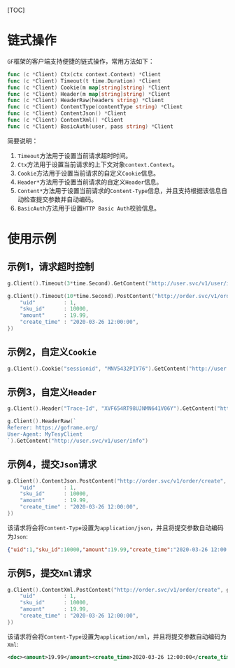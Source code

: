 [TOC]

# 链式操作

`GF`框架的客户端支持便捷的链式操作，常用方法如下：
```go
func (c *Client) Ctx(ctx context.Context) *Client
func (c *Client) Timeout(t time.Duration) *Client
func (c *Client) Cookie(m map[string]string) *Client
func (c *Client) Header(m map[string]string) *Client
func (c *Client) HeaderRaw(headers string) *Client
func (c *Client) ContentType(contentType string) *Client
func (c *Client) ContentJson() *Client
func (c *Client) ContentXml() *Client
func (c *Client) BasicAuth(user, pass string) *Client
```

简要说明：
1. `Timeout`方法用于设置当前请求超时时间。
1. `Ctx`方法用于设置当前请求的上下文对象`context.Context`。
1. `Cookie`方法用于设置当前请求的自定义`Cookie`信息。
1. `Header*`方法用于设置当前请求的自定义`Header`信息。
1. `Content*`方法用于设置当前请求的`Content-Type`信息，并且支持根据该信息自动检查提交参数并自动编码。
1. `BasicAuth`方法用于设置`HTTP Basic Auth`校验信息。

# 使用示例

## 示例1，请求超时控制
```go
g.Client().Timeout(3*time.Second).GetContent("http://user.svc/v1/user/info/1")
```
```go
g.Client().Timeout(10*time.Second).PostContent("http://order.svc/v1/order/create", g.Map{
    "uid"         : 1,
    "sku_id"      : 10000,
    "amount"      : 19.99,
    "create_time" : "2020-03-26 12:00:00",
})
```

## 示例2，自定义`Cookie`
```go
g.Client().Cookie("sessionid", "MNV5432PIY76").GetContent("http://user.svc/v1/user/info/1")
```

## 示例3，自定义`Header`
```go
g.Client().Header("Trace-Id", "XVF654RT98UJNMN641V06Y").GetContent("http://user.svc/v1/user/info/1")
```
```go
g.Client().HeaderRaw(`
Referer: https://goframe.org/
User-Agent: MyTesyClient
`).GetContent("http://user.svc/v1/user/info")
```

## 示例4，提交`Json`请求
```go
g.Client().ContentJson.PostContent("http://order.svc/v1/order/create", g.Map{
    "uid"         : 1,
    "sku_id"      : 10000,
    "amount"      : 19.99,
    "create_time" : "2020-03-26 12:00:00",
})
```
该请求将会将`Content-Type`设置为`application/json`，并且将提交参数自动编码为`Json`: 
```json
{"uid":1,"sku_id":10000,"amount":19.99,"create_time":"2020-03-26 12:00:00"}
```

## 示例5，提交`Xml`请求
```go
g.Client().ContentXml.PostContent("http://order.svc/v1/order/create", g.Map{
    "uid"         : 1,
    "sku_id"      : 10000,
    "amount"      : 19.99,
    "create_time" : "2020-03-26 12:00:00",
})
```
该请求将会将`Content-Type`设置为`application/xml`，并且将提交参数自动编码为`Xml`: 
```xml
<doc><amount>19.99</amount><create_time>2020-03-26 12:00:00</create_time><sku_id>10000</sku_id><uid>1</uid></doc>
```



